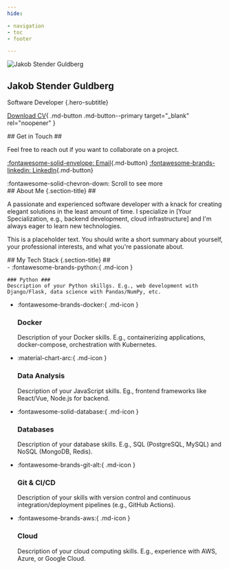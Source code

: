 ```yaml
---
hide:

- navigation
- toc
- footer

---
```


<section class="pane parallax" markdown>
<div class="hero" markdown>
<img src="https://github.com/jakob1379.png" alt="Jakob Stender Guldberg">

# Jakob Stender Guldberg #

Software Developer
{.hero-subtitle}

[Download CV](assets/Jakob_Stender_Gulderg_CV.pdf){ .md-button .md-button--primary target="_blank" rel="noopener" }
<!-- [Contact Me :fontawesome-solid-paper-plane:](mailto:jakob1379+jgalabs@gmail.com){ .md-button} -->

</div>
<div class="section" id="contact" markdown>
## Get in Touch ##

Feel free to reach out if you want to collaborate on a project.

[:fontawesome-solid-envelope: Email](mailto:jakob1379+ghpages@gmail.com){.md-button}
[:fontawesome-brands-linkedin: LinkedIn](https://www.linkedin.com/in/jakobaaes/){.md-button}

</div>

<div class="scroll-indicator-wrapper" markdown>
:fontawesome-solid-chevron-down: Scroll to see more
</div>
</section>

<section class="pane" id="content-pane" markdown>
<!-- Removed: <div id="initial-fade-overlay" class="fade-overlay"></div> -->
<div class="section" markdown> <!-- Removed: hidden class -->
## About Me {.section-title} ##

A passionate and experienced software developer with a knack for creating elegant solutions in the least amount of time. I specialize in [Your Specialization, e.g., backend development, cloud infrastructure] and I'm always eager to learn new technologies.

This is a placeholder text. You should write a short summary about yourself, your professional interests, and what you're passionate about.
</div>

<div class="section" markdown> <!-- Removed: hidden class -->
## My Tech Stack {.section-title} ##

<!-- markdownlint-disable MD001 MD023 -->
<div class="grid cards" markdown>
-   :fontawesome-brands-python:{ .md-icon }

    ### Python ###
    Description of your Python skillgs. E.g., web development with Django/Flask, data science with Pandas/NumPy, etc.

- :fontawesome-brands-docker:{ .md-icon }

    ### Docker ###

    Description of your Docker skills. E.g., containerizing applications, docker-compose, orchestration with Kubernetes.

- :material-chart-arc:{ .md-icon }

    ### Data Analysis ###

    Description of your JavaScript skills. Eg., frontend frameworks like React/Vue, Node.js for backend.

- :fontawesome-solid-database:{ .md-icon }

    ### Databases ###

    Description of your database skills. E.g., SQL (PostgreSQL, MySQL) and NoSQL (MongoDB, Redis).

- :fontawesome-brands-git-alt:{ .md-icon }

    ### Git & CI/CD ###

    Description of your skills with version control and continuous integration/deployment pipelines (e.g., GitHub Actions).

- :fontawesome-brands-aws:{ .md-icon }

    ### Cloud ###

    Description of your cloud computing skills. E.g., experience with AWS, Azure, or Google Cloud.

</div>
<!-- markdownlint-restore MD001 MD023 -->
</div>

<div class="section" markdown> <!-- Removed: hidden class -->

</section>
